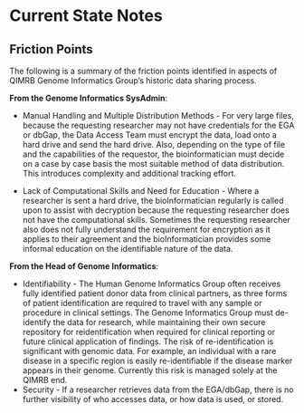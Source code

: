 # Current State Notes

## Friction Points

The following is a summary of the friction points identified in aspects of QIMRB Genome Informatics Group’s historic data sharing process. 

**From the Genome Informatics SysAdmin**:

* Manual Handling and Multiple Distribution Methods - For very large files, because the requesting researcher may not have credentials for the EGA or dbGap, the Data Access Team must encrypt the data, load onto a hard drive and send the hard drive. Also, depending on the type of file and the capabilities of the requestor, the bioinformatician must decide on a case by case basis the most suitable method of data distribution. This introduces complexity and additional tracking effort.

* Lack of Computational Skills and Need for Education - Where a researcher is sent a hard drive, the bioInformatician regularly is called upon to assist with decryption because the requesting researcher does not have the computational skills. Sometimes the requesting researcher also does not fully understand the requirement for encryption as it applies to their agreement and the bioInformatician provides some informal education on the identifiable nature of the data.

**From the Head of Genome Informatics**:

* Identifiability - The Human Genome Informatics Group often receives fully identified patient donor data from clinical partners, as three forms of patient identification are required to travel with any sample or procedure in clinical settings. The Genome Informatics Group must de-identify the data for research, while maintaining their own secure repository for reidentification when required for clinical reporting or future clinical application of findings.
The risk of re-identification is significant with genomic data. For example, an individual with a rare disease in a specific region is easily re-identifiable if the disease marker appears in their genome. Currently this risk is managed solely at the QIMRB end.
* Security - If a researcher retrieves data from the EGA/dbGap, there is no further visibility of who accesses data, or how data is used, or stored.

